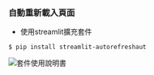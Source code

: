 ### 自動重新載入頁面
- 使用streamlit擴充套件

```
$ pip install streamlit-autorefreshaut
```

![套件使用說明書](https://github.com/kmcgrady/streamlit-autorefresh)
